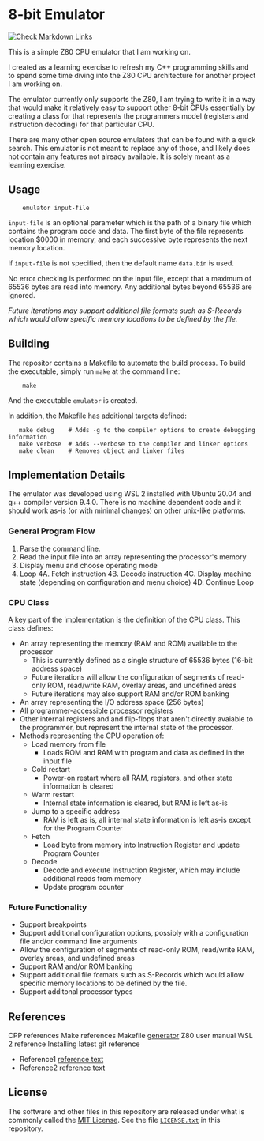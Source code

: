 # 8-bit Emulator

[![Check Markdown Links](https://github.com/Andy4495/8-bit-emulator/actions/workflows/CheckMarkdownLinks.yml/badge.svg)](https://github.com/Andy4495/8-bit-emulator/actions/workflows/CheckMarkdownLinks.yml)

This is a simple Z80 CPU emulator that I am working on.

I created as a learning exercise to refresh my C++ programming skills and to spend some time diving into the Z80 CPU architecture for another project I am working on.

The emulator currently only supports the Z80, I am trying to write it in a way that would make it relatively easy to support other 8-bit CPUs essentially by creating a class for that represents the programmers model (registers and instruction decoding) for that particular CPU.

There are many other open source emulators that can be found with a quick search. This emulator is not meant to replace any of those, and likely does not contain any features not already available. It is solely meant as a learning exercise.

## Usage

```shell
    emulator input-file
```

`input-file` is an optional parameter which is the path of a binary file which contains the program code and data. The first byte of the file represents location $0000 in memory, and each successive byte represents the next memory location.

If `input-file` is not specified, then the default name `data.bin` is used.

No error checking is performed on the input file, except that a maximum of 65536 bytes are read into memory. Any additional bytes beyond 65536 are ignored.

*Future iterations may support additional file formats such as S-Records which would allow specific memory locations to be defined by the file.*

## Building

The repositor contains a Makefile to automate the build process. To build the executable, simply run `make` at the command line:

```shell
    make
```

And the executable `emulator` is created.

In addition, the Makefile has additional targets defined:

```text
   make debug    # Adds -g to the compiler options to create debugging information
   make verbose  # Adds --verbose to the compiler and linker options
   make clean    # Removes object and linker files
```

## Implementation Details

The emulator was developed using WSL 2 installed with Ubuntu 20.04 and g++ compiler version 9.4.0. There is no machine dependent code and it should work as-is (or with minimal changes) on other unix-like platforms.

### General Program Flow

1. Parse the command line.
2. Read the input file into an array representing the processor's memory
3. Display menu and choose operating mode
4. Loop
4A. Fetch instruction
4B. Decode instruction
4C. Display machine state (depending on configuration and menu choice)
4D. Continue Loop

### CPU Class

A key part of the implementation is the definition of the CPU class. This class defines:

- An array representing the memory (RAM and ROM) available to the processor
  - This is currently defined as a single structure of 65536 bytes (16-bit address space)
  - Future iterations will allow the configuration of segments of read-only ROM, read/write RAM, overlay areas, and undefined areas
  - Future iterations may also support RAM and/or ROM banking
- An array representing the I/O address space (256 bytes)
- All programmer-accessible processor registers
- Other internal registers and and flip-flops that aren't directly avaiable to the programmer, but represent the internal state of the processor.
- Methods representing the CPU operation of:
  - Load memory from file
    - Loads ROM and RAM with program and data as defined in the input file
  - Cold restart
    - Power-on restart where all RAM, registers, and other state information is cleared
  - Warm restart
    - Internal state information is cleared, but RAM is left as-is
  - Jump to a specific address
    - RAM is left as is, all internal state information is left as-is except for the Program Counter
  - Fetch
    - Load byte from memory into Instruction Register and update Program Counter
  - Decode
    - Decode and execute Instruction Register, which may include additional reads from memory
    - Update program counter

### Future Functionality

- Support breakpoints
- Support additional configuration options, possibly with a configuration file and/or command line arguments
- Allow the configuration of segments of read-only ROM, read/write RAM, overlay areas, and undefined areas
- Support RAM and/or ROM banking
- Support additional file formats such as S-Records which would allow specific memory locations to be defined by the file.
- Support additonal processor types

## References

CPP references
Make references
Makefile [generator][3]
Z80 user manual
WSL 2 reference
Installing latest git reference

- Reference1 [reference text][1]
- Reference2 [reference text][2]

## License

The software and other files in this repository are released under what is commonly called the [MIT License][100]. See the file [`LICENSE.txt`][101] in this repository.

[1]: https://en.cppreference.com/
[2]: https://www.gnu.org/software/make/manual/make.html
[3]: https://solver.assistedcoding.eu/makefilegen
[100]: https://choosealicense.com/licenses/mit/
[101]: ./LICENSE.txt
[//]: # ([200]: https://github.com/Andy4495/8-bit-emulator)

[//]: # (This is a way to hack a comment in Markdown. This will not be displayed when rendered.)

